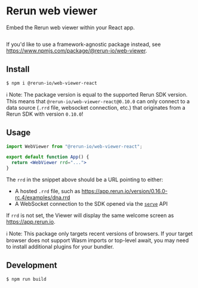# Rerun web viewer

Embed the Rerun web viewer within your React app.

<p align="center">
  <picture>
    <img src="https://static.rerun.io/opf_screenshot/bee51040cba93c0bae62ef6c57fa703704012a41/full.png" alt="">
    <source media="(max-width: 480px)" srcset="https://static.rerun.io/opf_screenshot/bee51040cba93c0bae62ef6c57fa703704012a41/480w.png">
    <source media="(max-width: 768px)" srcset="https://static.rerun.io/opf_screenshot/bee51040cba93c0bae62ef6c57fa703704012a41/768w.png">
    <source media="(max-width: 1024px)" srcset="https://static.rerun.io/opf_screenshot/bee51040cba93c0bae62ef6c57fa703704012a41/1024w.png">
    <source media="(max-width: 1200px)" srcset="https://static.rerun.io/opf_screenshot/bee51040cba93c0bae62ef6c57fa703704012a41/1200w.png">
  </picture>
</p>

If you'd like to use a framework-agnostic package instead, see <https://www.npmjs.com/package/@rerun-io/web-viewer>.

## Install

```
$ npm i @rerun-io/web-viewer-react
```

ℹ️ Note:
The package version is equal to the supported Rerun SDK version.
This means that `@rerun-io/web-viewer-react@0.10.0` can only connect to a data source (`.rrd` file, websocket connection, etc.) that originates from a Rerun SDK with version `0.10.0`!

## Usage

```jsx
import WebViewer from "@rerun-io/web-viewer-react";

export default function App() {
  return <WebViewer rrd="...">
}
```

The `rrd` in the snippet above should be a URL pointing to either:
- A hosted `.rrd` file, such as <https://app.rerun.io/version/0.16.0-rc.4/examples/dna.rrd>
- A WebSocket connection to the SDK opened via the [`serve`](https://www.rerun.io/docs/reference/sdk-operating-modes#serve) API

If `rrd` is not set, the Viewer will display the same welcome screen as <https://app.rerun.io>.

ℹ️ Note:
This package only targets recent versions of browsers.
If your target browser does not support Wasm imports or top-level await, you may need to install additional plugins for your bundler.

## Development

```
$ npm run build
```

